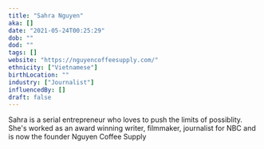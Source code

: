 ```yaml
---
title: "Sahra Nguyen"
aka: []
date: "2021-05-24T00:25:29"
dob: ""
dod: ""
tags: []
website: "https://nguyencoffeesupply.com/"
ethnicity: ["Vietnamese"]
birthLocation: ""
industry: ["Journalist"]
influencedBy: []
draft: false
---
```


Sahra is a serial entrepreneur who loves to push the limits of possiblity. She's worked as an award winning writer, filmmaker, journalist for NBC and is now the founder Nguyen Coffee Supply
